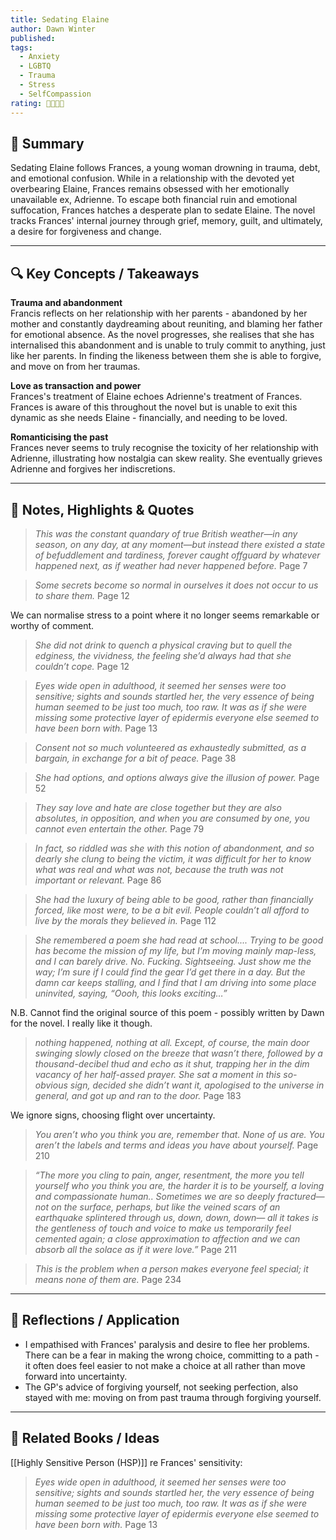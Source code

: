 ```yaml
---
title: Sedating Elaine
author: Dawn Winter
published: 
tags:
  - Anxiety
  - LGBTQ
  - Trauma
  - Stress
  - SelfCompassion
rating: 🌟🌟🌟🌟
---
```

## 📝 Summary

Sedating Elaine follows Frances, a young woman drowning in trauma, debt, and emotional confusion. While in a relationship with the devoted yet overbearing Elaine, Frances remains obsessed with her emotionally unavailable ex, Adrienne. To escape both financial ruin and emotional suffocation, Frances hatches a desperate plan to sedate Elaine. The novel tracks Frances' internal journey through grief, memory, guilt, and ultimately, a desire for forgiveness and change.

---

## 🔍 Key Concepts / Takeaways

**Trauma and abandonment**  
Francis reflects on her relationship with her parents - abandoned by her mother and constantly daydreaming about reuniting, and blaming her father for emotional absence. As the novel progresses, she realises that she has internalised this abandonment and is unable to truly commit to anything, just like her parents. In finding the likeness between them she is able to forgive, and move on from her traumas.

**Love as transaction and power**  
Frances's treatment of Elaine echoes Adrienne's treatment of Frances. Frances is aware of this throughout the novel but is unable to exit this dynamic as she needs Elaine - financially, and needing to be loved.

**Romanticising the past**  
Frances never seems to truly recognise the toxicity of her relationship with Adrienne, illustrating how nostalgia can skew reality. She eventually grieves Adrienne and forgives her indiscretions.

---

## 📌 Notes, Highlights & Quotes

> *This was the constant quandary of true British weather—in any season, on any day, at any moment—but instead there existed a state of befuddlement and tardiness, forever caught offguard by whatever happened next, as if weather had never happened before.*
> 	Page 7

> *Some secrets become so normal in ourselves it does not occur to us to share them.*
> 	Page 12

We can normalise stress to a point where it no longer seems remarkable or worthy of comment.

> *She did not drink to quench a physical craving but to quell the edginess, the vividness, the feeling she’d always had that she couldn’t cope.*
> 	Page 12

> *Eyes wide open in adulthood, it seemed her senses were too sensitive; sights and sounds startled her, the very essence of being human seemed to be just too much, too raw. It was as if she were missing some protective layer of epidermis everyone else seemed to have been born with.*
> 	Page 13

> *Consent not so much volunteered as exhaustedly submitted, as a bargain, in exchange for a bit of peace.*
> 	Page 38

> *She had options, and options always give the illusion of power.*
> 	Page 52

>*They say love and hate are close together but they are also absolutes, in opposition, and when you are consumed by one, you cannot even entertain the other.*
>	Page 79

>*In fact, so riddled was she with this notion of abandonment, and so dearly she clung to being the victim, it was difficult for her to know what was real and what was not, because the truth was not important or relevant.*
>	Page 86

>*She had the luxury of being able to be good, rather than financially forced, like most were, to be a bit evil. People couldn’t all afford to live by the morals they believed in.*
>	Page 112

> *She remembered a poem she had read at school....
> Trying to be good has become the mission of my life,
> but I’m moving mainly map-less, and I can barely drive.
> No. Fucking. Sightseeing.
> Just show me the way;
> I’m sure if I could find the gear I’d get there in a day.
> But the damn car keeps stalling,
> and I find that I am driving into some place uninvited, saying,
> “Oooh, this looks exciting…”*

N.B. Cannot find the original source of this poem - possibly written by Dawn for the novel. I really like it though.

>*nothing happened, nothing at all. Except, of course, the main door swinging slowly closed on the breeze that wasn’t there, followed by a thousand-decibel thud and echo as it shut, trapping her in the dim vacancy of her half-assed prayer. She sat a moment in this so-obvious sign, decided she didn’t want it, apologised to the universe in general, and got up and ran to the door.*
>	Page 183

We ignore signs, choosing flight over uncertainty.

> *You aren’t who you think you are, remember that. None of us are. You aren’t the labels and terms and ideas you have about yourself.*
> 	Page 210

>*“The more you cling to pain, anger, resentment, the more you tell yourself who you think you are, the harder it is to be yourself, a loving and compassionate human.. Sometimes we are so deeply fractured—not on the surface, perhaps, but like the veined scars of an earthquake splintered through us, down, down, down— all it takes is the gentleness of touch and voice to make us temporarily feel cemented again; a close approximation to affection and we can absorb all the solace as if it were love.”*
>	Page 211

> *This is the problem when a person makes everyone feel special; it means none of them are.*
> 	Page 234

---

## 🧠 Reflections / Application

- I empathised with Frances' paralysis and desire to flee her problems. There can be a fear in making the wrong choice, committing to a path - it often does feel easier to not make a choice at all rather than move forward into uncertainty.
- The GP's advice of forgiving yourself, not seeking perfection, also stayed with me: moving on from past trauma through forgiving yourself.

---

## 🔗 Related Books / Ideas

[[Highly Sensitive Person (HSP)]] re Frances' sensitivity:

 >*Eyes wide open in adulthood, it seemed her senses were too sensitive; sights and sounds startled her, the very essence of being human seemed to be just too much, too raw. It was as if she were missing some protective layer of epidermis everyone else seemed to have been born with.*
> 	Page 13
